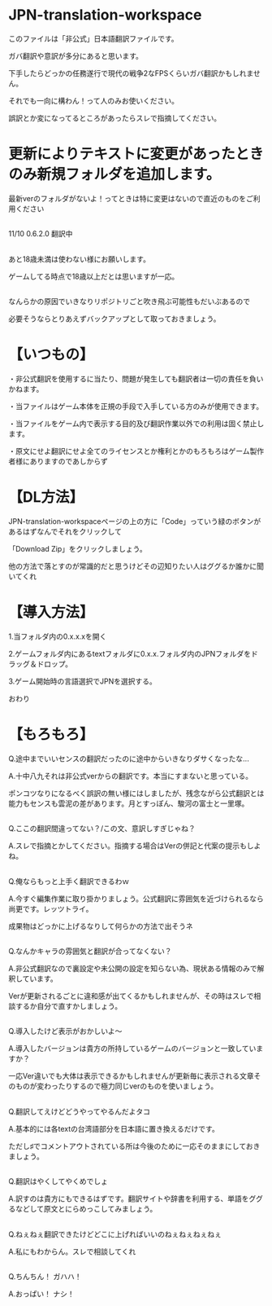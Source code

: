 # JPN-translation-workspace

このファイルは「非公式」日本語翻訳ファイルです。

ガバ翻訳や意訳が多分にあると思います。

下手したらどっかの任務遂行で現代の戦争2なFPSくらいガバ翻訳かもしれません。

それでも一向に構わん！って人のみお使いください。

誤訳とか変になってるところがあったらスレで指摘してください。

# 更新によりテキストに変更があったときのみ新規フォルダを追加します。

最新verのフォルダがないよ！ってときは特に変更はないので直近のものをご利用ください

##
11/10 0.6.2.0 翻訳中 
##
あと18歳未満は使わない様にお願いします。

ゲームしてる時点で18歳以上だとは思いますが一応。
##
なんらかの原因でいきなりリポジトリごと吹き飛ぶ可能性もだいぶあるので

必要そうならとりあえずバックアップとして取っておきましょう。
##

# 【いつもの】

・非公式翻訳を使用するに当たり、問題が発生しても翻訳者は一切の責任を負いかねます。

・当ファイルはゲーム本体を正規の手段で入手している方のみが使用できます。

・当ファイルをゲーム内で表示する目的及び翻訳作業以外での利用は固く禁止します。

・原文にせよ翻訳にせよ全てのライセンスとか権利とかのもろもろはゲーム製作者様にありますのであしからず

##

# 【DL方法】
JPN-translation-workspaceページの上の方に「Code」っていう緑のボタンがあるはずなんでそれをクリックして

「Download Zip」をクリックしましょう。

他の方法で落とすのが常識的だと思うけどその辺知りたい人はググるか誰かに聞いてくれ

##

# 【導入方法】
1.当フォルダ内の0.x.x.xを開く

2.ゲームフォルダ内にあるtextフォルダに0.x.x.フォルダ内のJPNフォルダをドラッグ＆ドロップ。

3.ゲーム開始時の言語選択でJPNを選択する。

おわり

##

# 【もろもろ】
Q.途中までいいセンスの翻訳だったのに途中からいきなりダサくなったな...

A.十中八九それは非公式verからの翻訳です。本当にすまないと思っている。

ポンコツなりになるべく誤訳の無い様にはしましたが、残念ながら公式翻訳とは能力もセンスも雲泥の差があります。月とすっぽん、駿河の富士と一里塚。
##


Q.ここの翻訳間違ってない？/この文、意訳しすぎじゃね？

A.スレで指摘とかしてください。指摘する場合はVerの併記と代案の提示もしよね。
##

Q.俺ならもっと上手く翻訳できるわｗ

A.今すぐ編集作業に取り掛かりましょう。公式翻訳に雰囲気を近づけられるなら尚更です。レッツトライ。

成果物はどっかに上げるなりして何らかの方法で出そうネ
##

Q.なんかキャラの雰囲気と翻訳が合ってなくない？

A.非公式翻訳なので裏設定や未公開の設定を知らない為、現状ある情報のみで解釈しています。

Verが更新されるごとに違和感が出てくるかもしれませんが、その時はスレで相談するか自分で直すかしましょう。
##

Q.導入したけど表示がおかしいよ～

A.導入したバージョンは貴方の所持しているゲームのバージョンと一致していますか？

一応Ver違いでも大体は表示できるかもしれませんが更新毎に表示される文章そのものが変わったりするので極力同じverのものを使いましょう。
##

Q.翻訳してえけどどうやってやるんだよタコ

A.基本的には各textの台湾語部分を日本語に置き換えるだけです。

ただし♯でコメントアウトされている所は今後のために一応そのままにしておきましょう。
##

Q.翻訳はやくしてやくめでしょ

A.訳すのは貴方にもできるはずです。翻訳サイトや辞書を利用する、単語をググるなどして原文とにらめっこしてみましょう。
##
Q.ねぇねぇ翻訳できたけどどこに上げればいいのねぇねぇねぇねぇ

A.私にもわからん。スレで相談してくれ
##
Q.ちんちん！ ガハハ！

A.おっぱい！ ナシ！
